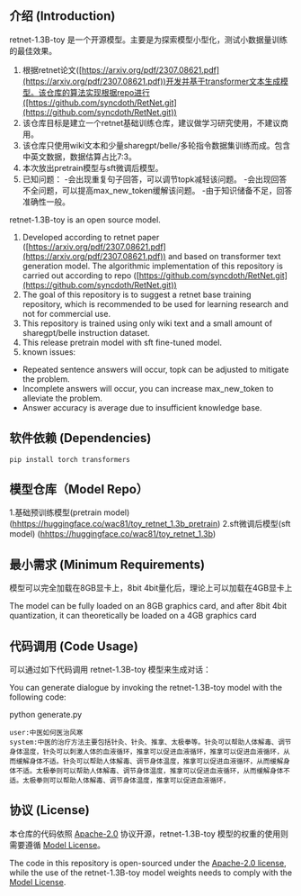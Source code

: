 ## 介绍 (Introduction)
retnet-1.3B-toy 是一个开源模型。主要是为探索模型小型化，测试小数据量训练的最佳效果。

1. 根据retnet论文([https://arxiv.org/pdf/2307.08621.pdf](https://arxiv.org/pdf/2307.08621.pdf))开发并基于transformer文本生成模型。该仓库的算法实现根据repo进行([https://github.com/syncdoth/RetNet.git](https://github.com/syncdoth/RetNet.git))
2. 该仓库目标是建立一个retnet基础训练仓库，建议做学习研究使用，不建议商用。
3. 该仓库只使用wiki文本和少量sharegpt/belle/多轮指令数据集训练而成。包含中英文数据，数据估算占比7:3。
4. 本次放出pretrain模型与sft微调后模型。
5. 已知问题：
  -会出现重复句子回答，可以调节topk减轻该问题。
  -会出现回答不全问题，可以提高max_new_token缓解该问题。
  -由于知识储备不足，回答准确性一般。


retnet-1.3B-toy is an open source model.
1. Developed according to retnet paper ([https://arxiv.org/pdf/2307.08621.pdf](https://arxiv.org/pdf/2307.08621.pdf)) and based on transformer text generation model. The algorithmic implementation of this repository is carried out according to repo ([https://github.com/syncdoth/RetNet.git](https://github.com/syncdoth/RetNet.git))
2. The goal of this repository is to suggest a retnet base training repository, which is recommended to be used for learning research and not for commercial use.
3. This repository is trained using only wiki text and a small amount of sharegpt/belle instruction dataset.
4. This release pretrain model with sft fine-tuned model.
5. known issues:
- Repeated sentence answers will occur, topk can be adjusted to mitigate the problem.
- Incomplete answers will occur, you can increase max_new_token to alleviate the problem.
- Answer accuracy is average due to insufficient knowledge base.

## 软件依赖 (Dependencies)

```shell
pip install torch transformers
```

## 模型仓库（Model Repo）
1.基础预训练模型(pretrain model)
([hhttps://huggingface.co/wac81/toy_retnet_1.3b_pretrain](https://huggingface.co/wac81/toy_retnet_1.3b_pretrain))
2.sft微调后模型(sft model)
([hhttps://huggingface.co/wac81/toy_retnet_1.3b](https://huggingface.co/wac81/toy_retnet_1.3b))

## 最小需求 (Minimum Requirements)

模型可以完全加载在8GB显卡上，8bit 4bit量化后，理论上可以加载在4GB显卡上

The model can be fully loaded on an 8GB graphics card, and after 8bit 4bit quantization, it can theoretically be loaded on a 4GB graphics card

## 代码调用 (Code Usage)

可以通过如下代码调用 retnet-1.3B-toy 模型来生成对话：

You can generate dialogue by invoking the retnet-1.3B-toy model with the following code:

python generate.py

```shell
user:中医如何医治风寒
system:中医的治疗方法主要包括针灸、针灸、推拿、太极拳等。针灸可以帮助人体解毒、调节身体温度，针灸可以刺激人体的血液循环，推拿可以促进血液循环，推拿可以促进血液循环，从而缓解身体不适。针灸可以帮助人体解毒、调节身体温度，推拿可以促进血液循环，从而缓解身体不适。太极拳则可以帮助人体解毒、调节身体温度，推拿可以促进血液循环，从而缓解身体不适。太极拳则可以帮助人体解毒、调节身体温度，推拿可以促进血液循环，
```


## 协议 (License)

本仓库的代码依照 [Apache-2.0](LICENSE) 协议开源，retnet-1.3B-toy 模型的权重的使用则需要遵循 [Model License](MODEL_LICENSE)。

The code in this repository is open-sourced under the [Apache-2.0 license](LICENSE), while the use of the retnet-1.3B-toy model weights needs to comply with the [Model License](MODEL_LICENSE).
